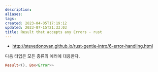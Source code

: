```yaml
---
description:
aliases: 
tags: 
created: 2023-04-05T17:19:12
updated: 2023-07-15T21:33:03
title: Result that accepts any Errors - rust
---
```

- http://stevedonovan.github.io/rust-gentle-intro/6-error-handling.html

다음 타입은 모든 종류의 에러에 대응한다.

```rust
Result<(), Box<Error>>
```

